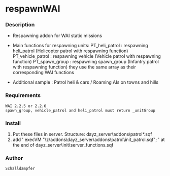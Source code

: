 # respawnWAI
### Description
- Respawning addon for WAI static missions

- Main functions for respawning units:
	PT_heli_patrol : respawning heli_patrol (Helicopter patrol with respawning function)
	PT_vehicle_patrol : respawning vehicle (Vehicle patrol with respawning function)
	PT_spawn_group : respawning spawn_group (Infantry patrol with respawning function)
	they use the same array as their corresponding WAI functions
- Additional sample :
	Patrol heli & cars / Roaming AIs on towns and hills

### Requirements
	WAI 2.2.5 or 2.2.6
	spawn_group, vehicle_patrol and heli_patrol must return _unitGroup

### Install
1.	Put these files in server. Structure: dayz_server\addons\patrol\*.sqf
2.	add ' execVM "\z\addons\dayz_server\addons\patrol\init_patrol.sqf"; ' at the end of dayz_server\init\server_functions.sqf

### Author
	Schalldampfer

